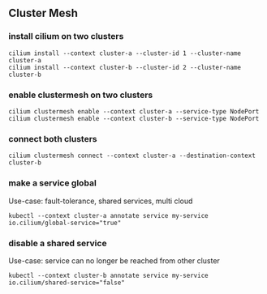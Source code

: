 ## Cluster Mesh

### install cilium on two clusters

```shell
cilium install --context cluster-a --cluster-id 1 --cluster-name cluster-a
cilium install --context cluster-b --cluster-id 2 --cluster-name cluster-b
```

### enable clustermesh on two clusters

```shell
cilium clustermesh enable --context cluster-a --service-type NodePort
cilium clustermesh enable --context cluster-b --service-type NodePort
```

### connect both clusters

```shell
cilium clustermesh connect --context cluster-a --destination-context cluster-b
```

### make a service global

Use-case: fault-tolerance, shared services, multi cloud

```shell
kubectl --context cluster-a annotate service my-service io.cilium/global-service="true"
```

### disable a shared service

Use-case: service can no longer be reached from other cluster

```shell
kubectl --context cluster-b annotate service my-service io.cilium/shared-service="false"
```
